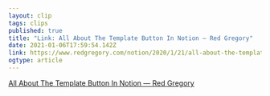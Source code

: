 ```yaml
---
layout: clip 
tags: clips 
published: true 
title: "Link: All About The Template Button In Notion — Red Gregory" 
date: 2021-01-06T17:59:54.142Z 
link: https://www.redgregory.com/notion/2020/1/21/all-about-the-template-button-in-notion 
ogtype: article 
---
```

[All About The Template Button In Notion — Red Gregory](https://www.redgregory.com/notion/2020/1/21/all-about-the-template-button-in-notion) 
